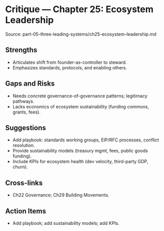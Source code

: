 # Critique — Chapter 25: Ecosystem Leadership

Source: part-05-three-leading-systems/ch25-ecosystem-leadership.md

## Strengths
- Articulates shift from founder-as-controller to steward.
- Emphasizes standards, protocols, and enabling others.

## Gaps and Risks
- Needs concrete governance-of-governance patterns; legitimacy pathways.
- Lacks economics of ecosystem sustainability (funding commons, grants, fees).

## Suggestions
- Add playbook: standards working groups, EIP/RFC processes, conflict resolution.
- Provide sustainability models (treasury mgmt, fees, public goods funding).
- Include KPIs for ecosystem health (dev velocity, third-party GDP, churn).

## Cross-links
- Ch22 Governance; Ch29 Building Movements.

## Action Items
- Add playbook; add sustainability models; add KPIs.

